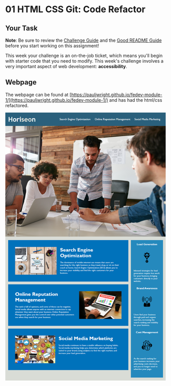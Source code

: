 # 01 HTML CSS Git: Code Refactor

## Your Task
 
**Note**: Be sure to review the [Challenge Guide](./Challenge-Guide.md) and the [Good README Guide](./Good-README-Guide.md) before you start working on this assignment!

This week your challenge is an on-the-job ticket, which means you'll begin with starter code that you need to modify. This week's challenge involves a very important aspect of web development: **accessibility**. 

## Webpage

The webpage can be found at [https://pauljwright.github.io/fedev-module-1/](https://pauljwright.github.io/fedev-module-1/) and has had the html/css refactored.

![The Horiseon webpage includes a navigation bar, a header image, and cards with text and images at the bottom of the page.](Assets/01-html-css-git-challenge-demo.png)
